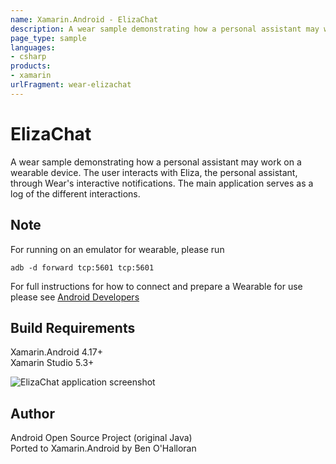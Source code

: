 ```yaml
---
name: Xamarin.Android - ElizaChat
description: A wear sample demonstrating how a personal assistant may work on a wearable device. The user interacts with Eliza, the personal assistant, through...
page_type: sample
languages:
- csharp
products:
- xamarin
urlFragment: wear-elizachat
---
```

# ElizaChat
A wear sample demonstrating how a personal assistant may work on a wearable device.
The user interacts with Eliza, the personal assistant, through Wear's interactive notifications. The main application serves as a log of the different interactions.

## Note
For running on an emulator for wearable, please run
```shell
adb -d forward tcp:5601 tcp:5601
```
For full instructions for how to connect and prepare a Wearable for use please see [Android Developers](http://developer.android.com/training/wearables/apps/creating.html#SetupEmulator)

## Build Requirements
Xamarin.Android 4.17+  
Xamarin Studio 5.3+


![ElizaChat application screenshot](Screenshots/notification-muted.png "ElizaChat application screenshot")

## Author
Android Open Source Project (original Java)  
Ported to Xamarin.Android by Ben O'Halloran
